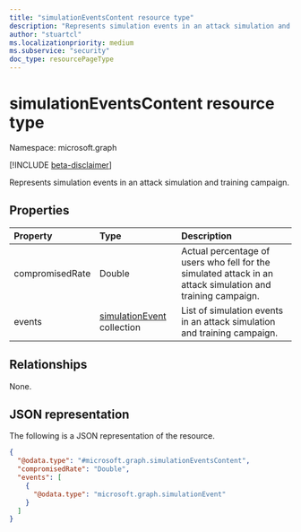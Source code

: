 ```yaml
---
title: "simulationEventsContent resource type"
description: "Represents simulation events in an attack simulation and training campaign."
author: "stuartcl"
ms.localizationpriority: medium
ms.subservice: "security"
doc_type: resourcePageType
---
```


# simulationEventsContent resource type

Namespace: microsoft.graph

[!INCLUDE [beta-disclaimer](../../includes/beta-disclaimer.md)]

Represents simulation events in an attack simulation and training campaign.

## Properties
|Property|Type|Description|
|:---|:---|:---|
|compromisedRate|Double|Actual percentage of users who fell for the simulated attack in an attack simulation and training campaign.|
|events|[simulationEvent](../resources/simulationevent.md) collection|List of simulation events in an attack simulation and training campaign.|

## Relationships
None.

## JSON representation
The following is a JSON representation of the resource.
<!-- {
  "blockType": "resource",
  "@odata.type": "microsoft.graph.simulationEventsContent"
}
-->
``` json
{
  "@odata.type": "#microsoft.graph.simulationEventsContent",
  "compromisedRate": "Double",
  "events": [
    {
      "@odata.type": "microsoft.graph.simulationEvent"
    }
  ]
}
```


